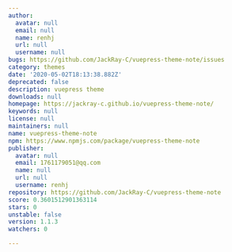 ```yaml
---
author:
  avatar: null
  email: null
  name: renhj
  url: null
  username: null
bugs: https://github.com/JackRay-C/vuepress-theme-note/issues
category: themes
date: '2020-05-02T18:13:38.882Z'
deprecated: false
description: vuepress theme
downloads: null
homepage: https://jackray-c.github.io/vuepress-theme-note/
keywords: null
license: null
maintainers: null
name: vuepress-theme-note
npm: https://www.npmjs.com/package/vuepress-theme-note
publisher:
  avatar: null
  email: 1761179051@qq.com
  name: null
  url: null
  username: renhj
repository: https://github.com/JackRay-C/vuepress-theme-note
score: 0.3601512901363114
stars: 0
unstable: false
version: 1.1.3
watchers: 0

---
```


